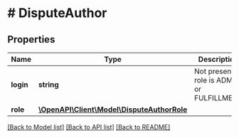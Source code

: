 # # DisputeAuthor

## Properties

Name | Type | Description | Notes
------------ | ------------- | ------------- | -------------
**login** | **string** | Not present if role is ADMIN or FULFILLMENT | [optional]
**role** | [**\OpenAPI\Client\Model\DisputeAuthorRole**](DisputeAuthorRole.md) |  |

[[Back to Model list]](../../README.md#models) [[Back to API list]](../../README.md#endpoints) [[Back to README]](../../README.md)
